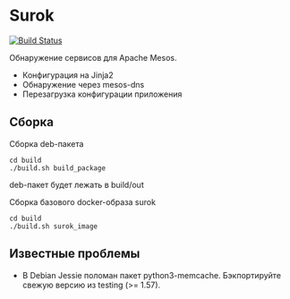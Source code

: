 # Surok
[![Build Status](https://travis-ci.org/Difrex/surok.svg?branch=master)](https://travis-ci.org/Difrex/surok)

Обнаружение сервисов для Apache Mesos.

* Конфигурация на Jinja2
* Обнаружение через mesos-dns
* Перезагрузка конфигурации приложения

## Сборка

Сборка deb-пакета
```
cd build
./build.sh build_package
```
deb-пакет будет лежать в build/out

Сборка базового docker-образа surok
```
cd build
./build.sh surok_image
```

## Известные проблемы

* В Debian Jessie поломан пакет python3-memcache. Бэкпортируйте свежую версию из testing (>= 1.57).
